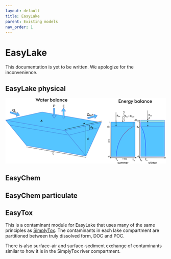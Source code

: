 ```yaml
---
layout: default
title: EasyLake
parent: Existing models
nav_order: 1
---
```


# EasyLake

This documentation is yet to be written. We apologize for the inconvenience.

## EasyLake physical

![EasyLake](../img/EasyLake.png)


## EasyChem


## EasyChem particulate


## EasyTox

This is a contaminant module for EasyLake that uses many of the same principles as [SimplyTox](simply.html#simplytox). The contaminants in each lake compartment are partitioned between truly dissolved form, DOC and POC.

There is also surface-air and surface-sediment exchange of contaminants similar to how it is in the SimplyTox river compartment.